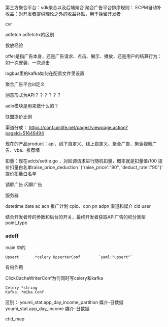

第三方聚合平台：sdk聚合以及后端聚合
聚合广告平台排序规则：
ECPM自动补收益：对开发者提供理论之外的收益补贴，用于挽留开发者

cvr



adfetch  adfetchx的区别

投放经验

offer是指广告本身，还是广告请求、点击、展示、播放，还是用户的结算行为：如一次安装、一次点击

logbus里的kafka如何在配置文件里设置

聚合广告平台id定义


创意形式为API？？？？？？

adin模块是用来做什么的？

联盟提价比例

渠道分成：
https://conf.umlife.net/pages/viewpage.action?pageId=51648494

现在的产品product：api、线下自定义、线上自定义、聚合广告、聚合视频广告、vba、推荐墙

扣量：现在adcb/settle.go ，对回调请求进行随机扣量，概率就是扣量值/100
提价扣量白名单raise_price_deduction	'{'raise_price':"80", 'deduct_rate':"90"}'	提价扣量白名单

锁屏广告
闪屏广告


服务器


datetime date
ac acn
推广计划 cpid、cpn
pn adpn
渠道和媒介
cid user

结合开发者传的参数和后台的开关，最终开发者获取API广告的积分类型  point_type


### adeff
main 中的
```
Upsert       *celery.UpserterConf        `yaml:"upsert"`
```
有何作用

ClickCacheWriterConf为何同时写celery和kafka
```
Celery *string
Kafka  *mika.Conf
```


区别：
youmi_stat.app_day_income_partition	媒介-日数据
youmi_stat.app_day_income	媒介-日数据

ctid_map

